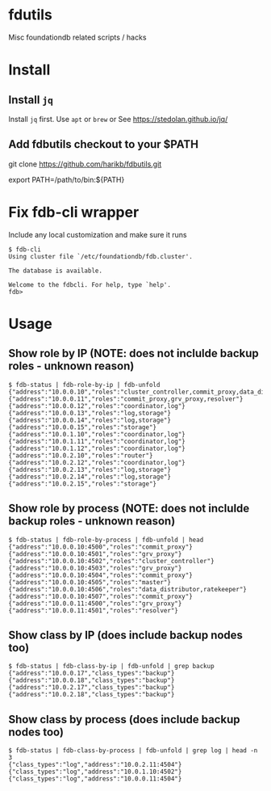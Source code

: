 # fdutils
Misc foundationdb related scripts / hacks

# Install

## Install `jq` 

Install `jq` first. Use `apt` or `brew` or See https://stedolan.github.io/jq/ 

## Add fdbutils checkout to your $PATH

git clone https://github.com/harikb/fdbutils.git 

export PATH=/path/to/bin:${PATH}

# Fix fdb-cli wrapper

Include any local customization and make sure it runs

	$ fdb-cli
	Using cluster file `/etc/foundationdb/fdb.cluster'.

	The database is available.

	Welcome to the fdbcli. For help, type `help'.
	fdb>

# Usage

## Show role by IP (NOTE: does not inclulde backup roles - unknown reason)

	$ fdb-status | fdb-role-by-ip | fdb-unfold
	{"address":"10.0.0.10","roles":"cluster_controller,commit_proxy,data_distributor,grv_proxy,master,ratekeeper"}
	{"address":"10.0.0.11","roles":"commit_proxy,grv_proxy,resolver"}
	{"address":"10.0.0.12","roles":"coordinator,log"}
	{"address":"10.0.0.13","roles":"log,storage"}
	{"address":"10.0.0.14","roles":"log,storage"}
	{"address":"10.0.0.15","roles":"storage"}
	{"address":"10.0.1.10","roles":"coordinator,log"}
	{"address":"10.0.1.11","roles":"coordinator,log"}
	{"address":"10.0.1.12","roles":"coordinator,log"}
	{"address":"10.0.2.10","roles":"router"}
	{"address":"10.0.2.12","roles":"coordinator,log"}
	{"address":"10.0.2.13","roles":"log,storage"}
	{"address":"10.0.2.14","roles":"log,storage"}
	{"address":"10.0.2.15","roles":"storage"}

## Show role by process (NOTE: does not inclulde backup roles - unknown reason)

	$ fdb-status | fdb-role-by-process | fdb-unfold | head
	{"address":"10.0.0.10:4500","roles":"commit_proxy"}
	{"address":"10.0.0.10:4501","roles":"grv_proxy"}
	{"address":"10.0.0.10:4502","roles":"cluster_controller"}
	{"address":"10.0.0.10:4503","roles":"grv_proxy"}
	{"address":"10.0.0.10:4504","roles":"commit_proxy"}
	{"address":"10.0.0.10:4505","roles":"master"}
	{"address":"10.0.0.10:4506","roles":"data_distributor,ratekeeper"}
	{"address":"10.0.0.10:4507","roles":"commit_proxy"}
	{"address":"10.0.0.11:4500","roles":"grv_proxy"}
	{"address":"10.0.0.11:4501","roles":"resolver"}

## Show class by IP  (does include backup nodes too)

	$ fdb-status | fdb-class-by-ip | fdb-unfold | grep backup
	{"address":"10.0.0.17","class_types":"backup"}
	{"address":"10.0.0.18","class_types":"backup"}
	{"address":"10.0.2.17","class_types":"backup"}
	{"address":"10.0.2.18","class_types":"backup"}

## Show class by process  (does include backup nodes too)

	$ fdb-status | fdb-class-by-process | fdb-unfold | grep log | head -n 3
	{"class_types":"log","address":"10.0.2.11:4504"}
	{"class_types":"log","address":"10.0.1.10:4502"}
	{"class_types":"log","address":"10.0.0.11:4504"}


